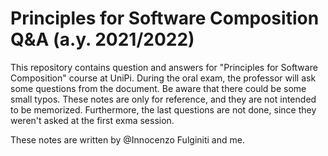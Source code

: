 # Principles for Software Composition Q&A (a.y. 2021/2022)
This repository contains question and answers for "Principles for Software Composition" course at UniPi. During the oral exam, the professor will ask some questions from the document. Be aware that there could be some small typos. These notes are only for reference, and they are not intended to be memorized. Furthermore, the last questions are not done, since they weren't asked at the first exma session.

These notes are written by @Innocenzo Fulginiti and me.

